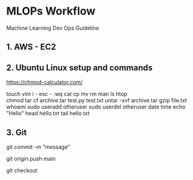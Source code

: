 # MLOPs Workflow
Machine Learning Dev Ops Guideline

## 1. AWS - EC2

## 2. Ubuntu Linux setup and commands
   
   https://chmod-calculator.com/
   
   touch   vim i - esc - :wq   cat   cp   mv   rm    man ls    htop    
   chmod     tar cf archive.tar test.py test.txt    untar -xvf archive.tar    gzip file.txt    whoami    sudo useradd otheruser    sudo userdel otheruser    date    time    echo "Hello"    head hello.txt    tail hello.txt
   
## 3. Git

   git commit -m "message"
   
   git origin push main
   
   git checkout
